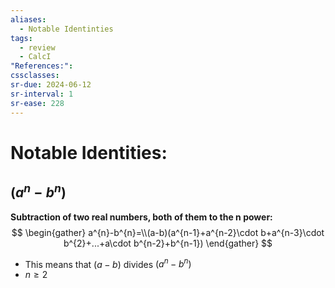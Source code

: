 ```yaml
---
aliases:
  - Notable Identinties
tags:
  - review
  - CalcI
"References:": 
cssclasses:
sr-due: 2024-06-12
sr-interval: 1
sr-ease: 228
---
```

# Notable Identities: 


## ($a^n - b^n)$
**Subtraction of two real numbers, both of them to the n power:**
$$
\begin{gather}
a^{n}-b^{n}=\\(a-b)(a^{n-1}+a^{n-2}\cdot b+a^{n-3}\cdot b^{2}+...+a\cdot b^{n-2}+b^{n-1})
\end{gather}
$$
+ This means that $(a-b)$ divides $(a^n - b^n)$
+ $n ≥ 2$
